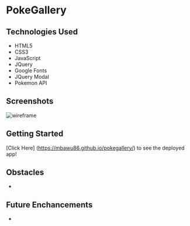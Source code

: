 # PokeGallery

## Technologies Used
- HTML5
- CSS3
- JavaScript
- JQuery
- Google Fonts
- JQuery Modal
- Pokemon API

## Screenshots

![wireframe](./imgs/wireframe.png)

## Getting Started

[Click Here] (https://mbawu86.github.io/pokegallery/) to see the deployed app!

## Obstacles
-

## Future Enchancements
-
